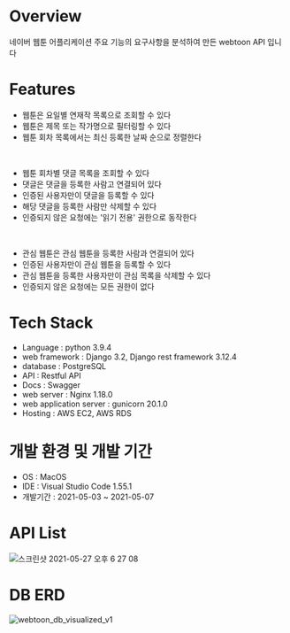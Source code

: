 # Overview
네이버 웹툰 어플리케이션 주요 기능의 요구사항을 분석하여 만든 webtoon API 입니다

# Features
- 웹툰은 요일별 연재작 목록으로 조회할 수 있다 
- 웹툰은 제목 또는 작가명으로 필터링할 수 있다
- 웹툰 회차 목록에서는 최신 등록한 날짜 순으로 정렬한다
<br/>

- 웹툰 회차별 댓글 목록을 조회할 수 있다
- 댓글은 댓글을 등록한 사람고 연결되어 있다
- 인증된 사용자만이 댓글을 등록할 수 있다
- 해당 댓글을 등록한 사람만 삭제할 수 있다
- 인증되지 않은 요청에는 '읽기 전용' 권한으로 동작한다
<br/>

- 관심 웹툰은 관심 웹툰을 등록한 사람과 연결되어 있다
- 인증된 사용자만이 관심 웹툰을 등록할 수 있다
- 관심 웹툰을 등록한 사용자만이 관심 목록을 삭제할 수 있다
- 인증되지 않은 요청에는 모든 권한이 없다

# Tech Stack
- Language : python 3.9.4
- web framework : Django 3.2, Django rest framework 3.12.4
- database : PostgreSQL 
- API : Restful API
- Docs : Swagger
- web server : Nginx 1.18.0
- web application server : gunicorn 20.1.0
- Hosting : AWS EC2, AWS RDS

# 개발 환경 및 개발 기간
- OS : MacOS
- IDE : Visual Studio Code 1.55.1
- 개발기간 : 2021-05-03 ~ 2021-05-07

# API List 
![스크린샷 2021-05-27 오후 6 27 08](https://user-images.githubusercontent.com/80886445/119802235-58cf4b80-bf19-11eb-82b4-94c6144dfb4b.png)

# DB ERD 
![webtoon_db_visualized_v1](https://user-images.githubusercontent.com/80886445/119801643-e0688a80-bf18-11eb-90a9-a5c89bfc2316.png)


